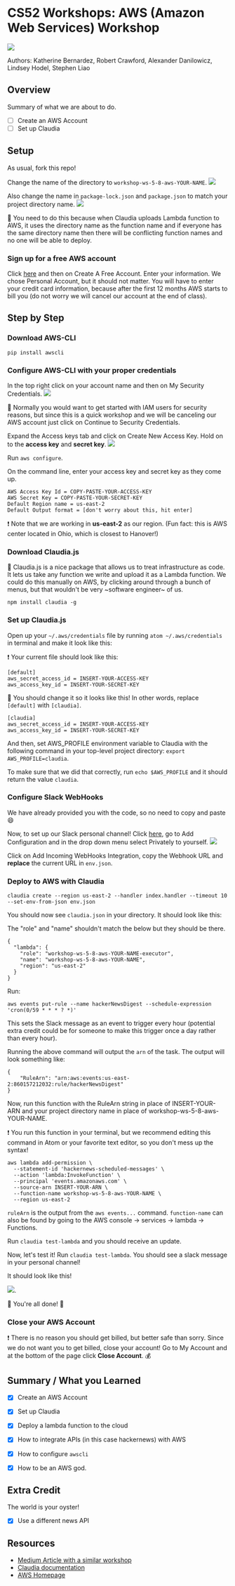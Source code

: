 

# CS52 Workshops:  AWS (Amazon Web Services) Workshop

![](https://static1.squarespace.com/static/599bfc6803596ef973b3fade/t/5adde270575d1f40f9b86b12/1524490877466/Amazon+Web+Serives)

Authors: Katherine Bernardez, Robert Crawford, Alexander Danilowicz, Lindsey Hodel, Stephen Liao

## Overview
Summary of what we are about to do.

* [ ] Create an AWS Account
* [ ] Set up Claudia

## Setup
As usual, fork this repo!

Change the name of the directory to `workshop-ws-5-8-aws-YOUR-NAME`.
![](img/repoNameChange.png)

Also change the name in `package-lock.json` and `package.json` to match your project directory name.
![](img/packageNameChange.png)

:thought_balloon: You need to do this because when Claudia uploads Lambda function to AWS, it uses the directory name as the function name and if everyone has the same directory name then there will be conflicting function names and no one will be able to deploy.

### Sign up for a free AWS account
Click [here](https://aws.amazon.com/) and then on Create A Free Account. Enter your information. We chose Personal Account, but it should not matter. You will have to enter your credit card information, because after the first 12 months AWS starts to bill you (do not worry we will cancel our account at the end of class).

## Step by Step

### Download AWS-CLI
`pip install awscli`

### Configure AWS-CLI with your proper credentials
In the top right click on your account name and then on My Security Credentials.
![](/img/securityCredentials.png)

:thought_balloon: Normally you would want to get started with IAM users for security reasons, but since this is a quick workshop and we will be canceling our AWS account just click on Continue to Security Credentials.

Expand the Access keys tab and click on Create New Access Key. Hold on to the **access key** and **secret key**.
![](/img/securityKeys.png)

Run `aws configure`.

On the command line, enter your access key and secret key as they come up.

```
AWS Access Key Id = COPY-PASTE-YOUR-ACCESS-KEY
AWS Secret Key = COPY-PASTE-YOUR-SECRET-KEY
Default Region name = us-east-2
Default Output format = [don't worry about this, hit enter]
```

:heavy_exclamation_mark: Note that we are working in **us-east-2** as our region. (Fun fact: this is AWS center located in Ohio, which is closest to Hanover!)

### Download Claudia.js
:thought_balloon: Claudia.js is a nice package that allows us to treat infrastructure as code. It lets us take any function we write and upload it as a Lambda function. We could do this manually on AWS, by clicking around through a bunch of menus, but that wouldn't be very ~software engineer~ of us.

`npm install claudia -g`

### Set up Claudia.js
Open up your `~/.aws/credentials` file by running `atom ~/.aws/credentials` in terminal and make it look like this:

:heavy_exclamation_mark: Your current file should look like this:

```
[default]
aws_secret_access_id = INSERT-YOUR-ACCESS-KEY
aws_access_key_id = INSERT-YOUR-SECRET-KEY
```

:100: You should change it so it looks like this! In other words, replace `[default]` with `[claudia]`.

```
[claudia]
aws_secret_access_id = INSERT-YOUR-ACCESS-KEY
aws_access_key_id = INSERT-YOUR-SECRET-KEY
```

And then, set AWS_PROFILE environment variable to Claudia with the following command in your top-level project directory: `export AWS_PROFILE=claudia`.

To make sure that we did that correctly, run `echo $AWS_PROFILE` and it should return the value `claudia`.

### Configure Slack WebHooks
We have already provided you with the code, so no need to copy and paste :smile:

Now, to set up our Slack personal channel! Click [here](https://cs52-dartmouth.slack.com/apps/A0F7XDUAZ-incoming-webhooks?page=1), go to Add Configuration and in the drop down menu select Privately to yourself.
![](/img/webhooks.png)

Click on Add Incoming WebHooks Integration, copy the Webhook URL and **replace** the current URL in `env.json`.

### Deploy to AWS with Claudia
```
claudia create --region us-east-2 --handler index.handler --timeout 10 --set-env-from-json env.json
```

You should now see `claudia.json` in your directory. It should look like this:

The "role" and "name" shouldn't match the below but they should be there.

```
{
  "lambda": {
    "role": "workshop-ws-5-8-aws-YOUR-NAME-executor",
    "name": "workshop-ws-5-8-aws-YOUR-NAME",
    "region": "us-east-2"
  }
}
```

Run:

`aws events put-rule --name hackerNewsDigest --schedule-expression 'cron(0/59 * * * ? *)'`

This sets the Slack message as an event to trigger every hour (potential extra credit could be for someone to make this trigger once a day rather than every hour).

Running the above command will output the `arn` of the task. The output will look something like:

```
{
    "RuleArn": "arn:aws:events:us-east-2:860157212032:rule/hackerNewsDigest"
}
```

Now, run this function with the RuleArn string in place of INSERT-YOUR-ARN and your project
directory name in place of workshop-ws-5-8-aws-YOUR-NAME.

:heavy_exclamation_mark: You run this function in your terminal, but we recommend editing this command in Atom or your favorite text editor, so you don't mess up the syntax!

```
aws lambda add-permission \
  --statement-id 'hackernews-scheduled-messages' \
  --action 'lambda:InvokeFunction' \
  --principal 'events.amazonaws.com' \
  --source-arn INSERT-YOUR-ARN \
  --function-name workshop-ws-5-8-aws-YOUR-NAME \
  --region us-east-2
```

`ruleArn` is the output from the `aws events...` command. `function-name` can also be found by going to the AWS console -> services -> lambda -> Functions.

Run `claudia test-lambda` and you should receive an update.

Now, let's test it! Run `claudia test-lambda`. You should see a slack message in your personal channel!


It should look like this!

![](/img/webhook.jpeg).

:tada: You're all done! :tada:

### Close your AWS Account

:heavy_exclamation_mark: There is no reason you should get billed, but better safe than sorry. Since we do not want you to get billed, close your account! Go to My Account and at the bottom of the page click **Close Account**. :moneybag:

## Summary / What you Learned
* [x] Create an AWS Account
* [x] Set up Claudia
* [x] Deploy a lambda function to the cloud
* [x] How to integrate APIs (in this case hackernews) with AWS
* [x] How to configure `awscli`
* [x] How to be an AWS god.


## Extra Credit
The world is your oyster!

* [x] Use a different news API 

## Resources
* [Medium Article with a similar workshop](https://medium.freecodecamp.org/scheduling-slack-messages-using-aws-lambda-e56a8eb22818)
* [Claudia documentation](https://medium.freecodecamp.org/scheduling-slack-messages-using-aws-lambda-e56a8eb22818)
* [AWS Homepage](https://aws.amazon.com/)
